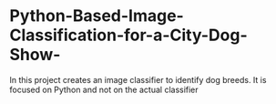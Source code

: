 # Python-Based-Image-Classification-for-a-City-Dog-Show-
In this project creates an image classifier to identify dog breeds. It is  focused on Python and not on the actual classifier
